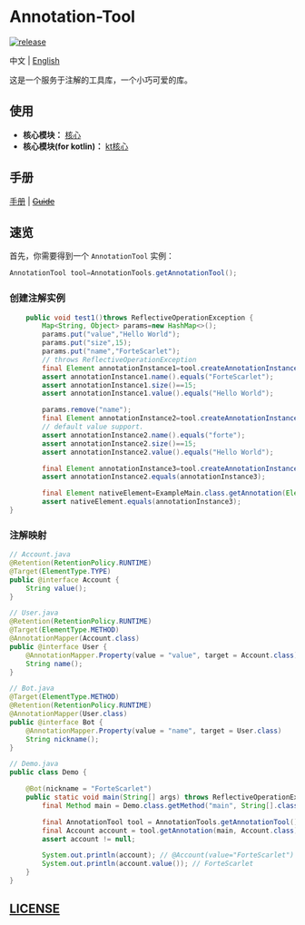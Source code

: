 # Annotation-Tool
<a href="https://repo1.maven.org/maven2/love/forte/annotation-tool/core" target="_blank">
      <img alt="release" src="https://img.shields.io/nexus/r/love.forte.annotation-tool/core?label=repo1-lastVersion&server=https%3A%2F%2Foss.sonatype.org" />
    </a>

中文 | [English](README.md)

这是一个服务于注解的工具库，一个小巧可爱的库。

## 使用

- **核心模块：** [核心](core)
- **核心模块(for kotlin)：** [kt核心](kcore)

## 手册
[手册](guide/cn) | [~~Guide~~](guide/en)

## 速览

首先，你需要得到一个 `AnnotationTool` 实例：

```java
AnnotationTool tool=AnnotationTools.getAnnotationTool();
```

### 创建注解实例

```java
    public void test1()throws ReflectiveOperationException {
        Map<String, Object> params=new HashMap<>();
        params.put("value","Hello World");
        params.put("size",15);
        params.put("name","ForteScarlet");
        // throws ReflectiveOperationException
        final Element annotationInstance1=tool.createAnnotationInstance(Element.class,params);
        assert annotationInstance1.name().equals("ForteScarlet");
        assert annotationInstance1.size()==15;
        assert annotationInstance1.value().equals("Hello World");

        params.remove("name");
        final Element annotationInstance2=tool.createAnnotationInstance(Element.class,params);
        // default value support.
        assert annotationInstance2.name().equals("forte");
        assert annotationInstance2.size()==15;
        assert annotationInstance2.value().equals("Hello World");

        final Element annotationInstance3=tool.createAnnotationInstance(Element.class,params);
        assert annotationInstance2.equals(annotationInstance3);

        final Element nativeElement=ExampleMain.class.getAnnotation(Element.class);
        assert nativeElement.equals(annotationInstance3);
}
```

### 注解映射

```java
// Account.java
@Retention(RetentionPolicy.RUNTIME)
@Target(ElementType.TYPE)
public @interface Account {
    String value();
}

// User.java
@Retention(RetentionPolicy.RUNTIME)
@Target(ElementType.METHOD)
@AnnotationMapper(Account.class)
public @interface User {
    @AnnotationMapper.Property(value = "value", target = Account.class)
    String name();
}

// Bot.java
@Target(ElementType.METHOD)
@Retention(RetentionPolicy.RUNTIME)
@AnnotationMapper(User.class)
public @interface Bot {
    @AnnotationMapper.Property(value = "name", target = User.class)
    String nickname();
}

// Demo.java
public class Demo {

    @Bot(nickname = "ForteScarlet")
    public static void main(String[] args) throws ReflectiveOperationException {
        final Method main = Demo.class.getMethod("main", String[].class);

        final AnnotationTool tool = AnnotationTools.getAnnotationTool();
        final Account account = tool.getAnnotation(main, Account.class);
        assert account != null;

        System.out.println(account); // @Account(value="ForteScarlet")
        System.out.println(account.value()); // ForteScarlet
    }
}
```

## [LICENSE](LICENSE)
